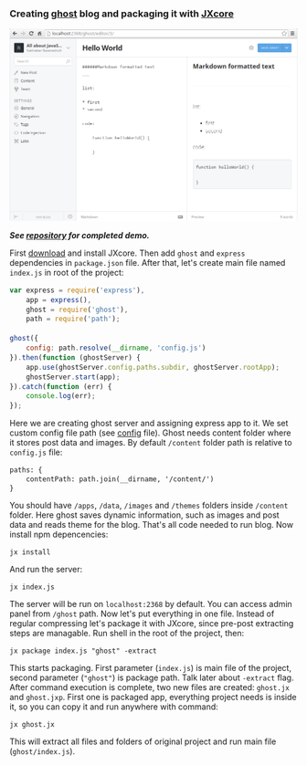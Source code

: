 ### Creating [ghost](https://github.com/tryghost/Ghost) blog and packaging it with [JXcore](https://github.com/jxcore/jxcore)

![Demo screenshot](https://raw.githubusercontent.com/karaxuna/jxcore-tutorial-ghost-packaged/master/screens/admin-create-post.png "Demo screenshot")

***See [repository](https://github.com/karaxuna/jxcore-tutorial-ghost-packaged) for completed demo.***

First [download](http://jxcore.com/downloads/) and install JXcore. Then add `ghost` and `express` dependencies in `package.json` file. After that, let's create main file named `index.js` in root of the project:

```javascript
var express = require('express'),
    app = express(),
    ghost = require('ghost'),
    path = require('path');

ghost({
    config: path.resolve(__dirname, 'config.js')
}).then(function (ghostServer) {
    app.use(ghostServer.config.paths.subdir, ghostServer.rootApp);
    ghostServer.start(app);
}).catch(function (err) {
    console.log(err);
});
```

Here we are creating ghost server and assigning express app to it. We set custom config file path (see [config](https://raw.githubusercontent.com/karaxuna/jxcore-tutorial-ghost-packaged/master/config.js) file). Ghost needs content folder where it stores post data and images. By default `/content` folder path is relative to `config.js` file:

    paths: {
        contentPath: path.join(__dirname, '/content/')
    }

You should have `/apps`, `/data`, `/images` and `/themes` folders inside `/content` folder. Here ghost saves dynamic information, such as images and post data and reads theme for the blog. That's all code needed to run blog. Now install npm depencencies:

    jx install
    
And run the server:

    jx index.js
    
The server will be run on `localhost:2368` by default. You can access admin panel from `/ghost` path. Now let's put everything in one file. Instead of regular compressing let's package it with JXcore, since pre-post extracting steps are managable. Run shell in the root of the project, then:

    jx package index.js "ghost" -extract
    
This starts packaging. First parameter (`index.js`) is main file of the project, second parameter (`"ghost"`) is package path. Talk later about `-extract` flag. After command execution is complete, two new files are created: `ghost.jx` and `ghost.jxp`. First one is packaged app, everything project needs is inside it, so you can copy it and run anywhere with command:

    jx ghost.jx

This will extract all files and folders of original project and run main file (`ghost/index.js`).